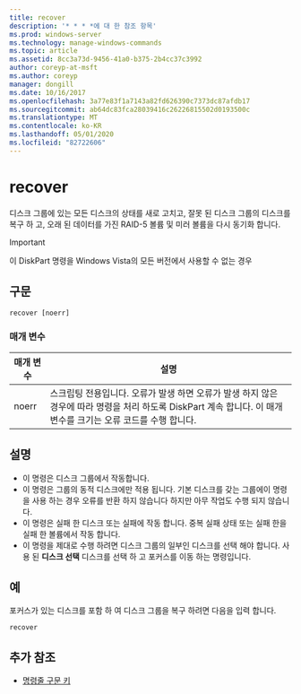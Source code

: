 ```yaml
---
title: recover
description: '* * * *에 대 한 참조 항목'
ms.prod: windows-server
ms.technology: manage-windows-commands
ms.topic: article
ms.assetid: 8cc3a73d-9456-41a0-b375-2b4cc37c3992
author: coreyp-at-msft
ms.author: coreyp
manager: dongill
ms.date: 10/16/2017
ms.openlocfilehash: 3a77e83f1a7143a82fd626390c7373dc87afdb17
ms.sourcegitcommit: ab64dc83fca28039416c26226815502d0193500c
ms.translationtype: MT
ms.contentlocale: ko-KR
ms.lasthandoff: 05/01/2020
ms.locfileid: "82722606"
---
```

# <a name="recover"></a>recover



디스크 그룹에 있는 모든 디스크의 상태를 새로 고치고, 잘못 된 디스크 그룹의 디스크를 복구 하 고, 오래 된 데이터를 가진 RAID-5 볼륨 및 미러 볼륨을 다시 동기화 합니다.

> [!IMPORTANT]
> 이 DiskPart 명령을 Windows Vista의 모든 버전에서 사용할 수 없는 경우

## <a name="syntax"></a>구문

```
recover [noerr]
```

### <a name="parameters"></a>매개 변수

|매개 변수|설명|
|---------|-----------|
|noerr|스크립팅 전용입니다. 오류가 발생 하면 오류가 발생 하지 않은 경우에 따라 명령을 처리 하도록 DiskPart 계속 합니다. 이 매개 변수를 크기는 오류 코드를 수행 합니다.|

## <a name="remarks"></a>설명

-   이 명령은 디스크 그룹에서 작동합니다.
-   이 명령은 그룹의 동적 디스크에만 적용 됩니다. 기본 디스크를 갖는 그룹에이 명령을 사용 하는 경우 오류를 반환 하지 않습니다 하지만 아무 작업도 수행 되지 않습니다.
-   이 명령은 실패 한 디스크 또는 실패에 작동 합니다. 중복 실패 상태 또는 실패 한을 실패 한 볼륨에서 작동 합니다.
-   이 명령을 제대로 수행 하려면 디스크 그룹의 일부인 디스크를 선택 해야 합니다. 사용 된 **디스크 선택** 디스크를 선택 하 고 포커스를 이동 하는 명령입니다.

## <a name="examples"></a>예

포커스가 있는 디스크를 포함 하 여 디스크 그룹을 복구 하려면 다음을 입력 합니다.
```
recover
```

## <a name="additional-references"></a>추가 참조

- [명령줄 구문 키](command-line-syntax-key.md)


